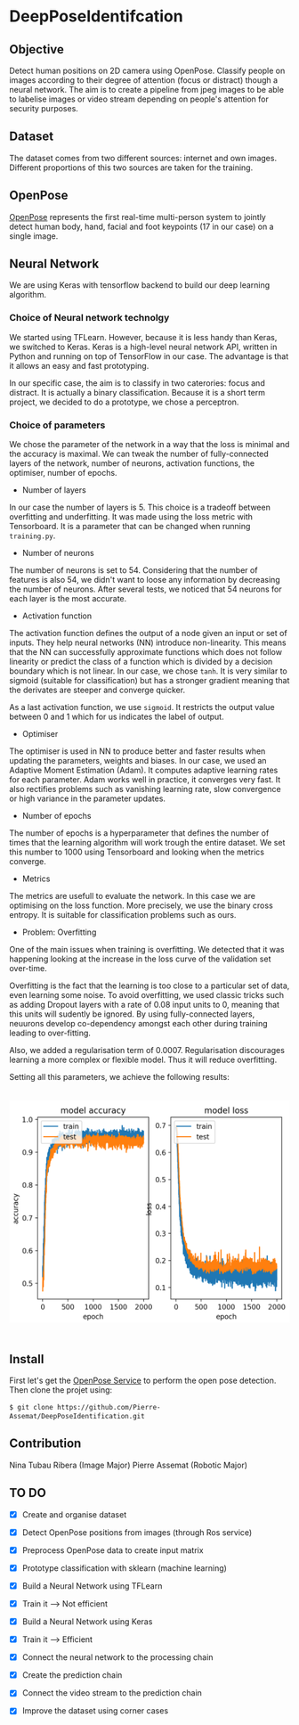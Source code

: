 # DeepPoseIdentifcation

## Objective

Detect human positions on 2D camera using OpenPose. Classify people on images according to their degree of attention (focus or distract) though a neural network. The aim is to create a pipeline from jpeg images to be able to labelise images or video stream depending on people's attention for security purposes.

## Dataset

The dataset comes from two different sources: internet and own images. Different proportions of this two sources are taken for the training.

## OpenPose

[OpenPose](https://github.com/CMU-Perceptual-Computing-Lab/openpose) represents the first real-time multi-person system to jointly detect human body, hand, facial and foot keypoints (17 in our case) on a single image.

## Neural Network

We are using Keras with tensorflow backend to build our deep learning algorithm.

### Choice of Neural network technolgy

We started using TFLearn. However, because it is less handy than Keras, we switched to Keras. Keras is a high-level neural network API, written in Python and running on top of TensorFlow in our case. The advantage is that it allows an easy and fast prototyping. 

In our specific case, the aim is to classify in two caterories: focus and distract. It is actually a binary classification. Because it is a short term project, we decided to do a prototype, we chose a perceptron. 

### Choice of parameters

We chose the parameter of the network in a way that the loss is minimal and the accuracy is maximal. We can tweak the number of fully-connected layers of the network, number of neurons, activation functions, the optimiser, number of epochs.

- Number of layers

In our case the number of layers is 5. This choice is a tradeoff between overfitting and underfitting. It was made using the loss metric with Tensorboard. It is a parameter that can be changed when running `training.py`.

- Number of neurons

The number of neurons is set to 54. Considering that the number of features is also 54, we didn't want to loose any information by decreasing the number of neurons. After several tests, we noticed that 54 neurons for each layer is the most accurate.

- Activation function 

The activation function defines the output of a node given an input or set of inputs. They help neural networks (NN) introduce non-linearity. This means that the NN can successfully approximate functions which does not follow linearity or predict the class of a function which is divided by a decision boundary which is not linear. In our case, we chose `tanh`. It is very similar to sigmoid (suitable for classification) but has a stronger gradient meaning that the derivates are steeper and converge quicker.

As a last activation function, we use `sigmoid`. It restricts the output value between 0 and 1 which for us indicates the label of output.

- Optimiser

The optimiser is used in NN to produce better and faster results when updating the parameters, weights and biases. In our case, we used an Adaptive Moment Estimation (Adam). It computes adaptive learning rates for each parameter. Adam works well in practice, it converges very fast. It also rectifies problems such as vanishing learning rate, slow convergence or high variance in the parameter updates. 

- Number of epochs 

The number of epochs is a hyperparameter that defines the number of times that the learning algorithm will work trough the entire dataset. We set this number to 1000 using Tensorboard and looking when the metrics converge. 

- Metrics

The metrics are usefull to evaluate the network. In this case we are optimising on the loss function. More precisely, we use the binary cross entropy. It is suitable for classification problems such as ours.

- Problem: Overfitting

One of the main issues when training is overfitting. We detected that it was happening looking at the increase in the loss curve of the validation set over-time. 

Overfitting is the fact that the learning is too close to a particular set of data, even learning some noise. To avoid overfitting, we used classic tricks such as adding Dropout layers with a rate of 0.08 input units to 0, meaning that this units will sudently be ignored. By using fully-connected layers, neuurons develop co-dependency amongst each other during training leading to over-fitting.

Also, we added a regularisation term of 0.0007. Regularisation discourages learning a more complex or flexible model. Thus it will reduce overfitting.

Setting all this parameters, we achieve the following results: 

<img src="assets/result.png" alt="Results" width="550" style="margin: 20px 50%; transform:translateX(-50%)"/>



## Install

First let's get the [OpenPose Service](https://github.com/jacques-saraydaryan/ros-openpose) to perform the open pose detection.
Then clone the projet using:

```
$ git clone https://github.com/Pierre-Assemat/DeepPoseIdentification.git
```

## Contribution

Nina Tubau Ribera (Image Major)
Pierre Assemat (Robotic Major)

## TO DO

- [x] Create and organise dataset

- [x] Detect OpenPose positions from images (through Ros service)

- [x] Preprocess OpenPose data to create input matrix

- [x] Prototype classification with sklearn (machine learning)

- [x] Build a Neural Network using TFLearn

- [x] Train it --> Not efficient

- [x] Build a Neural Network using Keras

- [x] Train it --> Efficient

- [x] Connect the neural network to the processing chain

- [x] Create the prediction chain

- [x] Connect the video stream to the prediction chain

- [x] Improve the dataset using corner cases
